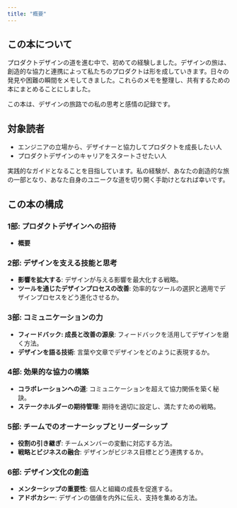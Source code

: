 ```yaml
---
title: "概要"
---
```

## この本について
プロダクトデザインの道を進む中で、初めての経験しました。デザインの旅は、創造的な協力と連携によって私たちのプロダクトは形を成していきます。日々の発見や困難の瞬間をメモしてきました。これらのメモを整理し、共有するための本にまとめることにしました。

この本は、デザインの旅路での私の思考と感情の記録です。

## 対象読者
- エンジニアの立場から、デザイナーと協力してプロダクトを成長したい人
- プロダクトデザインのキャリアをスタートさせたい人

実践的なガイドとなることを目指しています。私の経験が、あなたの創造的な旅の一部となり、あなた自身のユニークな道を切り開く手助けとなれば幸いです。

## この本の構成
### 1部: プロダクトデザインへの招待
- **概要** 

### 2部: デザインを支える技能と思考
- **影響を拡大する**: デザインが与える影響を最大化する戦略。
- **ツールを通じたデザインプロセスの改善**: 効率的なツールの選択と適用でデザインプロセスをどう進化させるか。

### 3部: コミュニケーションの力
- **フィードバック: 成長と改善の源泉**: フィードバックを活用してデザインを磨く方法。
- **デザインを語る技術**: 言葉や文章でデザインをどのように表現するか。

### 4部: 効果的な協力の構築
- **コラボレーションへの道**: コミュニケーションを超えて協力関係を築く秘訣。
- **ステークホルダーの期待管理**: 期待を適切に設定し、満たすための戦略。

### 5部: チームでのオーナーシップとリーダーシップ
- **役割の引き継ぎ**: チームメンバーの変動に対応する方法。
- **戦略とビジネスの融合**: デザインがビジネス目標とどう連携するか。

### 6部: デザイン文化の創造
- **メンターシップの重要性**: 個人と組織の成長を促進する。
- **アドボカシー**: デザインの価値を内外に伝え、支持を集める方法。